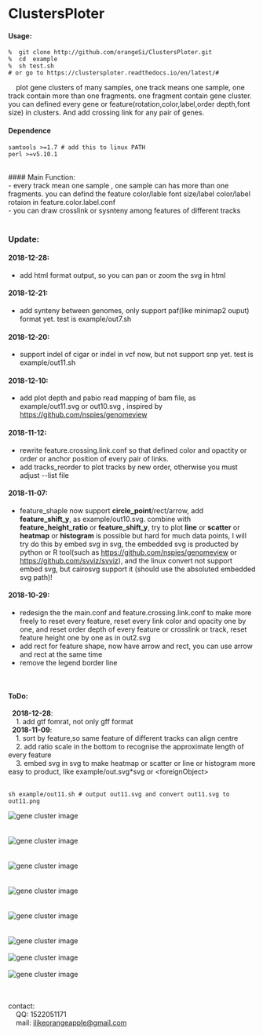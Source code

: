 # ClustersPloter
#### Usage:<br>
```
%  git clone http://github.com/orangeSi/ClustersPloter.git
%  cd  example 
%  sh test.sh
# or go to https://clustersploter.readthedocs.io/en/latest/# 
```
&nbsp;&nbsp;&nbsp;&nbsp;plot gene clusters of many samples, one track means one sample, one track contain more than one fragments. one fragment contain gene cluster. you can defined every gene or feature(rotation,color,label,order depth,font size) in clusters. And add crossing link for any pair of genes.<br>

#### Dependence<br>
```
samtools >=1.7 # add this to linux PATH 
perl >=v5.10.1
```
<br>
#### Main Function:<br>
- every track mean one sample , one sample can has more than one fragments. you can defind the feature color/lable font size/label color/label rotaion in feature.color.label.conf <br>
- you can draw crosslink or sysnteny among features of different tracks<br><br>

### Update:<br>
#### 2018-12-28:<br>
- add html format output, so you can pan or zoom the svg in html<br>
#### 2018-12-21:<br>
- add synteny between genomes, only support paf(like minimap2 ouput) format yet. test is example/out7.sh<br>
#### 2018-12-20:<br>
- support indel of cigar or indel in vcf now, but not support snp yet. test is example/out11.sh<br>
#### 2018-12-10:<br>
- add  plot depth and pabio read mapping of bam file, as example/out11.svg or out10.svg , inspired by  https://github.com/nspies/genomeview <br>
#### 2018-11-12:<br>
- rewrite feature.crossing.link.conf so that defined color and opactity or order or anchor position of every pair of links.<br>
- add tracks_reorder to plot tracks by new order, otherwise you must adjust --list file <br>
#### 2018-11-07:<br>
- feature_shaple now support <b>circle_point</b>/rect/arrow, add <b>feature_shift_y</b>, as example/out10.svg. combine with <b>feature_height_ratio</b> or <b>feature_shift_y</b>, try to plot <b>line</b> or <b>scatter</b> or <b>heatmap</b> or <b>histogram</b> is possible but hard for much data points, I will try do this by embed svg in svg, the embedded svg is producted by python or R tool(such as https://github.com/nspies/genomeview or https://github.com/svviz/svviz), and the linux convert not support embed svg, but cairosvg support it (should use the absoluted embedded svg path)!<br>
#### 2018-10-29:<br>
- redesign the the main.conf and feature.crossing.link.conf to make more freely to reset every feature, reset every link color and opacity one by one, and reset order depth of every feature or crosslink or track, reset feature height one by one as in out2.svg<br>
- add rect for feature shape, now have arrow and rect, you can use arrow and rect at the same time<br>
- remove the legend border line<br>
<br>


#### ToDo:<br>
&nbsp;&nbsp;**2018-12-28**:<br>
&nbsp;&nbsp;&nbsp;&nbsp;1. add gtf fomrat, not only gff format<br>
&nbsp;&nbsp;**2018-11-09**:<br>
&nbsp;&nbsp;&nbsp;&nbsp;1. sort by feature,so same feature of different tracks can align centre<br>
&nbsp;&nbsp;&nbsp;&nbsp;2. add ratio scale in the bottom to recognise the approximate length of every feature <br>
&nbsp;&nbsp;&nbsp;&nbsp;3. embed svg in svg to make heatmap or scatter or line or histogram more easy to product, like example/out.svg*svg or \<foreignObject\> <br> <br>



```
sh example/out11.sh # output out11.svg and convert out11.svg to out11.png
```
![gene cluster image](example/out11.png)
<br><br><br>
![gene cluster image](example/out7.svg)
<br><br><br>
![gene cluster image](example/out10.svg)
<br><br><br>
![gene cluster image](example/out.svg)
<br><br><br>
![gene cluster image](example/out2.svg)
<br><br><br>
![gene cluster image](example/out3.svg)
<br><br>
![gene cluster image](example/out3.2.svg)
<br><br>
![gene cluster image](example/out8.svg)
<br><br><br>

contact:<br>
&nbsp;&nbsp;&nbsp;&nbsp;QQ: 1522051171<br>
&nbsp;&nbsp;&nbsp;&nbsp;mail: ilikeorangeapple@gmail.com
